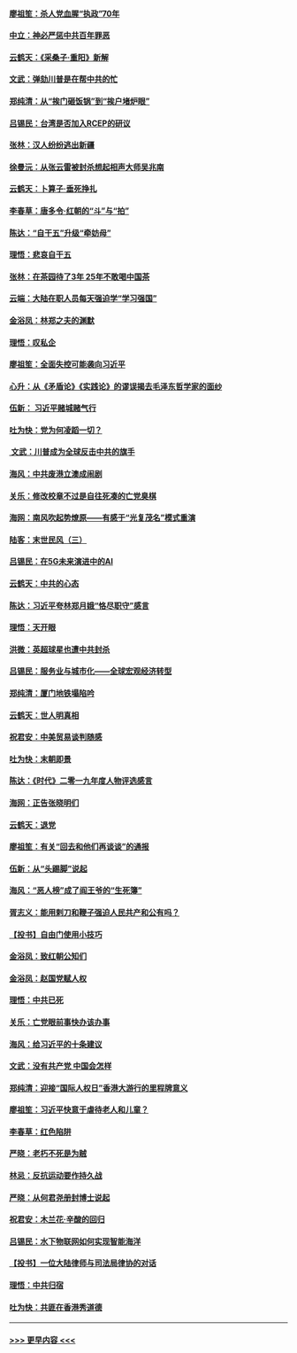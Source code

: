 #### [廖祖笙：杀人党血腥“执政”70年](../pages/nsc993/n11745144.md?t=12261144) 
#### [中立：神必严惩中共百年罪恶](../pages/nsc993/n11744970.md?t=12261144) 
#### [云鹤天：《采桑子‧重阳》新解](../pages/nsc993/n11744948.md?t=12261144) 
#### [文武：弹劾川普是在帮中共的忙](../pages/nsc993/n11744758.md?t=12261144) 
#### [郑纯清：从“挨门砸饭锅”到“挨户堵炉眼”](../pages/nsc993/n11744745.md?t=12261144) 
#### [吕锡民：台湾是否加入RCEP的研议](../pages/nsc993/n11744701.md?t=12261144) 
#### [张林：汉人纷纷逃出新疆](../pages/nsc993/n11743530.md?t=12261144) 
#### [徐曼沅：从张云雷被封杀想起相声大师吴兆南](../pages/nsc993/n11741816.md?t=12261144) 
#### [云鹤天：卜算子‧垂死挣扎](../pages/nsc993/n11739956.md?t=12261144) 
#### [李春草：唐多令‧红朝的“斗”与“拍”](../pages/nsc993/n11739830.md?t=12261144) 
#### [陈达：“自干五”升级“牵妨母”](../pages/nsc993/n11739724.md?t=12261144) 
#### [理悟：悲哀自干五](../pages/nsc993/n11739547.md?t=12261144) 
#### [张林：在茶园待了3年 25年不敢喝中国茶](../pages/nsc993/n11739240.md?t=12261144) 
#### [云端：大陆在职人员每天强迫学“学习强国”](../pages/nsc993/n11738735.md?t=12261144) 
#### [金浴凤：林郑之夫的渊默](../pages/nsc993/n11737735.md?t=12261144) 
#### [理悟：叹私企](../pages/nsc993/n11737715.md?t=12261144) 
#### [廖祖笙：全面失控可能袭向习近平](../pages/nsc993/n11737704.md?t=12261144) 
#### [心升：从《矛盾论》《实践论》的谬误揭去毛泽东哲学家的面纱](../pages/nsc993/n11736962.md?t=12261144) 
#### [伍新： 习近平赌城赌气行](../pages/nsc993/n11736929.md?t=12261144) 
#### [吐为快：党为何凌蹈一切？](../pages/nsc993/n11736915.md?t=12261144) 
#### [ 文武：川普成为全球反击中共的旗手](../pages/nsc993/n11736882.md?t=12261144) 
#### [海风：中共废港立澳成闹剧](../pages/nsc993/n11735857.md?t=12261144) 
#### [关乐：修改校章不过是自往死凑的亡党臭棋](../pages/nsc993/n11735097.md?t=12261144) 
#### [海网：南风吹起势燎原——有感于“光复茂名”模式重演](../pages/nsc993/n11732308.md?t=12261144) 
#### [陆客：末世民风（三）](../pages/nsc993/n11732211.md?t=12261144) 
#### [吕锡民：在5G未来演进中的AI](../pages/nsc993/n11730010.md?t=12261144) 
#### [云鹤天：中共的心态](../pages/nsc993/n11729906.md?t=12261144) 
#### [陈达：习近平夸林郑月娥“恪尽职守”感言](../pages/nsc993/n11729881.md?t=12261144) 
#### [理悟：天开眼](../pages/nsc993/n11729699.md?t=12261144) 
#### [洪微：英超球星也遭中共封杀](../pages/nsc993/n11727243.md?t=12261144) 
#### [吕锡民：服务业与城市化——全球宏观经济转型](../pages/nsc993/n11725845.md?t=12261144) 
#### [郑纯清：厦门地铁塌陷吟](../pages/nsc993/n11725813.md?t=12261144) 
#### [云鹤天：世人明真相](../pages/nsc993/n11725621.md?t=12261144) 
#### [祝君安：中美贸易谈判随感](../pages/nsc993/n11725609.md?t=12261144) 
#### [吐为快：末朝即景](../pages/nsc993/n11723365.md?t=12261144) 
#### [陈达：《时代》二零一九年度人物评选感言](../pages/nsc993/n11723337.md?t=12261144) 
#### [海网：正告张晓明们](../pages/nsc993/n11723228.md?t=12261144) 
#### [云鹤天：退党](../pages/nsc993/n11723056.md?t=12261144) 
#### [廖祖笙：有关“回去和他们再谈谈”的通报](../pages/nsc993/n11722442.md?t=12261144) 
#### [伍新：从“头踢脚”说起](../pages/nsc993/n11722429.md?t=12261144) 
#### [海风：“恶人榜”成了阎王爷的“生死簿”](../pages/nsc993/n11722272.md?t=12261144) 
#### [胥志义：能用剌刀和鞭子强迫人民共产和公有吗？](../pages/nsc993/n11720569.md?t=12261144) 
#### [【投书】自由门使用小技巧](../pages/nsc993/n11720180.md?t=12261144) 
#### [金浴凤：致红朝公知们](../pages/nsc993/n11720563.md?t=12261144) 
#### [金浴凤：赵国党赋人权](../pages/nsc993/n11720533.md?t=12261144) 
#### [理悟：中共已死](../pages/nsc993/n11720233.md?t=12261144) 
#### [关乐：亡党眼前事快办该办事](../pages/nsc993/n11719160.md?t=12261144) 
#### [海风：给习近平的十条建议](../pages/nsc993/n11717616.md?t=12261144) 
#### [文武：没有共产党 中国会怎样](../pages/nsc993/n11717584.md?t=12261144) 
#### [郑纯清：迎接“国际人权日”香港大游行的里程牌意义](../pages/nsc993/n11717417.md?t=12261144) 
#### [廖祖笙：习近平快意于虐待老人和儿童？](../pages/nsc993/n11715313.md?t=12261144) 
#### [李春草：红色陷阱](../pages/nsc993/n11715029.md?t=12261144) 
#### [严晓：老朽不死是为贼](../pages/nsc993/n11712910.md?t=12261144) 
#### [林忌：反抗运动要作持久战](../pages/nsc993/n11712623.md?t=12261144) 
#### [严晓：从何君尧册封博士说起](../pages/nsc993/n11712465.md?t=12261144) 
#### [祝君安：木兰花·辛酸的回归](../pages/nsc993/n11712381.md?t=12261144) 
#### [吕锡民：水下物联网如何实现智能海洋](../pages/nsc993/n11711158.md?t=12261144) 
#### [【投书】一位大陆律师与司法局律协的对话](../pages/nsc993/n11709675.md?t=12261144) 
#### [理悟：中共归宿](../pages/nsc993/n11710059.md?t=12261144) 
#### [吐为快：共匪在香港秀道德](../pages/nsc993/n11709979.md?t=12261144) 

----
#### [ >>> 更早内容 <<< ](../indexes/nsc993-earlier.md)
